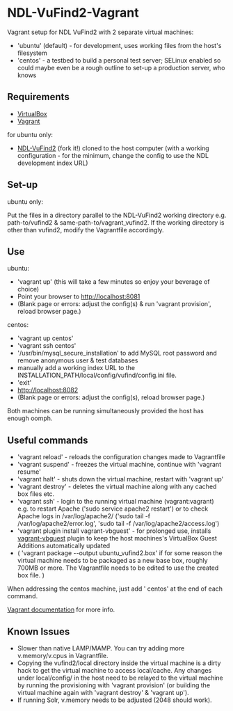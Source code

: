 # NDL-VuFind2-Vagrant
Vagrant setup for NDL VuFind2 with 2 separate virtual machines:
- 'ubuntu' (default) - for development, uses working files from the host's filesystem
- 'centos' - a testbed to build a personal test server; SELinux enabled so could maybe even be a rough outline to set-up a production server, who knows

Requirements
------------
- <a href="https://www.virtualbox.org">VirtualBox</a>
- <a href="https://www.vagrantup.com">Vagrant</a>

for ubuntu only:
- <a href="https://github.com/NatLibFi/NDL-VuFind2">NDL-VuFind2</a> (fork it!) cloned to the host computer (with a working configuration - for the minimum, change the config to use the NDL development index URL)

Set-up
------
ubuntu only:

Put the files in a directory parallel to the NDL-VuFind2 working directory e.g. path-to/vufind2 & same-path-to/vagrant_vufind2. If the working directory is other than vufind2, modify the Vagrantfile accordingly.

Use
---
ubuntu:
- 'vagrant up' (this will take a few minutes so enjoy your beverage of choice)
- Point your browser to <a href="http://localhost:8081">http://localhost:8081</a>
- (Blank page or errors: adjust the config(s) & run 'vagrant provision', reload browser page.)

centos:
- 'vagrant up centos'
- 'vagrant ssh centos'
- '/usr/bin/mysql_secure_installation' to add MySQL root password and remove anonymous user & test databases
- manually add a working index URL to the INSTALLATION_PATH/local/config/vufind/config.ini file.
- 'exit'
- <a href="http://localhost:8082">http://localhost:8082</a>
- (Blank page or errors: adjust the config(s), reload browser page.)

Both machines can be running simultaneously provided the host has enough oomph.

Useful commands
---------------
* 'vagrant reload' - reloads the configuration changes made to Vagrantfile
* 'vagrant suspend' - freezes the virtual machine, continue with 'vagrant resume'
* 'vagrant halt' - shuts down the virtual machine, restart with 'vagrant up'
* 'vagrant destroy'  - deletes the virtual machine along with any cached box files etc.
* 'vagrant ssh' - login to the running virtual machine (vagrant:vagrant) e.g. to restart Apache ('sudo service apache2 restart') or to check Apache logs in /var/log/apache2/ ('sudo tail -f /var/log/apache2/error.log', 'sudo tail -f /var/log/apache2/access.log')
* 'vagrant plugin install vagrant-vbguest' - for prolonged use, installs <a href="https://github.com/dotless-de/vagrant-vbguest">vagrant-vbguest</a> plugin to keep the host machines's VirtualBox Guest Additions automatically updated
* ( 'vagrant package --output ubuntu_vufind2.box' if for some reason the virtual machine needs to be packaged as a new base box, roughly 700MB or more. The Vagrantfile needs to be edited to use the created box file. )

When addressing the centos machine, just add ' centos' at the end of each command.

<a href="https://docs.vagrantup.com/v2/cli/index.html">Vagrant documentation</a> for more info.

Known Issues
------------
- Slower than native LAMP/MAMP. You can try adding more v.memory/v.cpus in Vagrantfile.
- Copying the vufind2/local directory inside the virtual machine is a dirty hack to get the virtual machine to access local/cache. Any changes under local/config/ in the host need to be relayed to the virtual machine by running the provisioning with 'vagrant provision' (or building the virtual machine again with 'vagrant destroy' & 'vagrant up'). 
- If running Solr, v.memory needs to be adjusted (2048 should work).
